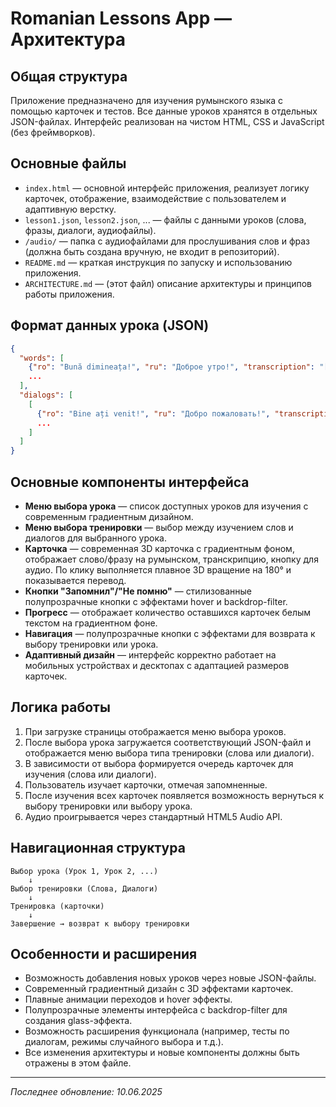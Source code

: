 # Romanian Lessons App — Архитектура

## Общая структура

Приложение предназначено для изучения румынского языка с помощью карточек и тестов. Все данные уроков хранятся в отдельных JSON-файлах. Интерфейс реализован на чистом HTML, CSS и JavaScript (без фреймворков).

## Основные файлы

- `index.html` — основной интерфейс приложения, реализует логику карточек, отображение, взаимодействие с пользователем и адаптивную верстку.
- `lesson1.json`, `lesson2.json`, ... — файлы с данными уроков (слова, фразы, диалоги, аудиофайлы).
- `/audio/` — папка с аудиофайлами для прослушивания слов и фраз (должна быть создана вручную, не входит в репозиторий).
- `README.md` — краткая инструкция по запуску и использованию приложения.
- `ARCHITECTURE.md` — (этот файл) описание архитектуры и принципов работы приложения.

## Формат данных урока (JSON)

```json
{
  "words": [
    {"ro": "Bună dimineața!", "ru": "Доброе утро!", "transcription": "[буна диминяца]", "audio": "buna_dimineata.mp3"},
    ...
  ],
  "dialogs": [
    [
      {"ro": "Bine ați venit!", "ru": "Добро пожаловать!", "transcription": "[бине ац венит]", "audio": "bine_ati_venit.mp3"},
      ...
    ]
  ]
}
```

## Основные компоненты интерфейса

- **Меню выбора урока** — список доступных уроков для изучения с современным градиентным дизайном.
- **Меню выбора тренировки** — выбор между изучением слов и диалогов для выбранного урока.
- **Карточка** — современная 3D карточка с градиентным фоном, отображает слово/фразу на румынском, транскрипцию, кнопку для аудио. По клику выполняется плавное 3D вращение на 180° и показывается перевод.
- **Кнопки "Запомнил"/"Не помню"** — стилизованные полупрозрачные кнопки с эффектами hover и backdrop-filter.
- **Прогресс** — отображает количество оставшихся карточек белым текстом на градиентном фоне.
- **Навигация** — полупрозрачные кнопки с эффектами для возврата к выбору тренировки или урока.
- **Адаптивный дизайн** — интерфейс корректно работает на мобильных устройствах и десктопах с адаптацией размеров карточек.

## Логика работы

1. При загрузке страницы отображается меню выбора уроков.
2. После выбора урока загружается соответствующий JSON-файл и отображается меню выбора типа тренировки (слова или диалоги).
3. В зависимости от выбора формируется очередь карточек для изучения (слова или диалоги).
4. Пользователь изучает карточки, отмечая запомненные.
5. После изучения всех карточек появляется возможность вернуться к выбору тренировки или выбору урока.
6. Аудио проигрывается через стандартный HTML5 Audio API.

## Навигационная структура

```
Выбор урока (Урок 1, Урок 2, ...)
    ↓
Выбор тренировки (Слова, Диалоги)
    ↓
Тренировка (карточки)
    ↓
Завершение → возврат к выбору тренировки
```

## Особенности и расширения

- Возможность добавления новых уроков через новые JSON-файлы.
- Современный градиентный дизайн с 3D эффектами карточек.
- Плавные анимации переходов и hover эффекты.
- Полупрозрачные элементы интерфейса с backdrop-filter для создания glass-эффекта.
- Возможность расширения функционала (например, тесты по диалогам, режимы случайного выбора и т.д.).
- Все изменения архитектуры и новые компоненты должны быть отражены в этом файле.

---

_Последнее обновление: 10.06.2025_
